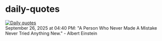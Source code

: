 # daily-quotes
[![Daily quotes](https://github.com/ceepu8/daily-quotes/actions/workflows/daily-quote.yml/badge.svg)](https://github.com/ceepu8/daily-quotes/actions/workflows/daily-quote.yml)<br/>
September 26, 2025 at 04:40 PM: "A Person Who Never Made A Mistake Never Tried Anything New." - Albert Einstein
